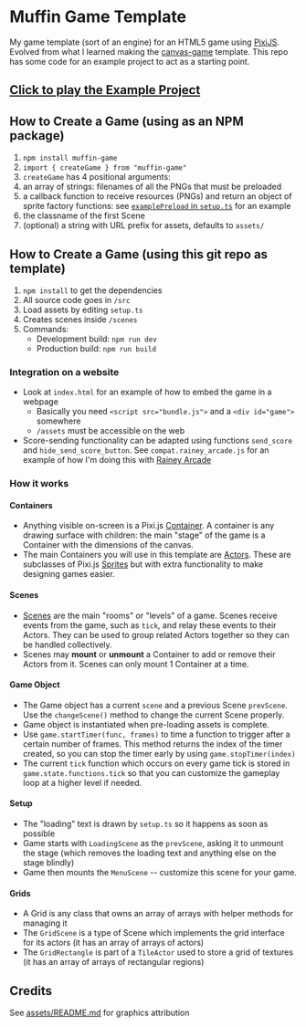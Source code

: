 # Muffin Game Template
My game template (sort of an engine) for an HTML5 game using [PixiJS](https://pixijs.io). Evolved from what I learned making the [canvas-game](https://github.com/tassaron/canvas-game) template. This repo has some code for an example project to act as a starting point.

## [Click to play the Example Project](https://rainey.tech/static/muffin-game/)

## How to Create a Game (using as an NPM package)
1. `npm install muffin-game`
1. `import { createGame } from "muffin-game"`
1. `createGame` has 4 positional arguments:
  1. an array of strings: filenames of all the PNGs that must be preloaded
  1. a callback function to receive resources (PNGs) and return an object of sprite factory functions: see [`examplePreload` in `setup.ts`](/src/setup.ts) for an example
  1. the classname of the first Scene
  1. (optional) a string with URL prefix for assets, defaults to `assets/`

## How to Create a Game (using this git repo as template)
1. `npm install` to get the dependencies
1. All source code goes in `/src`
1. Load assets by editing `setup.ts`
1. Creates scenes inside `/scenes`
1. Commands:
    - Development build: `npm run dev`
    - Production build: `npm run build`

### Integration on a website
- Look at `index.html` for an example of how to embed the game in a webpage
  - Basically you need `<script src="bundle.js">` and a `<div id="game">` somewhere
  - `/assets` must be accessible on the web
-  Score-sending functionality can be adapted using functions `send_score` and `hide_send_score_button`. See `compat.rainey_arcade.js` for an example of how I'm doing this with [Rainey Arcade](https://rainey.tech)

### How it works

#### Containers
-  Anything visible on-screen is a Pixi.js [Container](https://pixijs.download/dev/docs/PIXI.Container.html). A container is any drawing surface with children: the main "stage" of the game is a Container with the dimensions of the canvas.
-  The main Containers you will use in this template are [Actors](/src/actors). These are subclasses of Pixi.js [Sprites](https://pixijs.download/dev/docs/PIXI.Sprite.html) but with extra functionality to make designing games easier.

#### Scenes
-  [Scenes](/src/scenes) are the main "rooms" or "levels" of a game. Scenes receive events from the game, such as `tick`, and relay these events to their Actors. They can be used to group related Actors together so they can be handled collectively.
-  Scenes may **mount** or **unmount** a Container to add or remove their Actors from it. Scenes can only mount 1 Container at a time.

#### Game Object
-  The Game object has a current `scene` and a previous Scene `prevScene`. Use the `changeScene()` method to change the current Scene properly.
-  Game object is instantiated when pre-loading assets is complete.
-  Use `game.startTimer(func, frames)` to time a function to trigger after a certain number of frames. This method returns the index of the timer created, so you can stop the timer early by using `game.stopTimer(index)`
-  The current `tick` function which occurs on every game tick is stored in `game.state.functions.tick` so that you can customize the gameplay loop at a higher level if needed.

#### Setup
-  The "loading" text is drawn by `setup.ts` so it happens as soon as possible
-  Game starts with `LoadingScene` as the `prevScene`, asking it to unmount the stage (which removes the loading text and anything else on the stage blindly)
-  Game then mounts the `MenuScene` -- customize this scene for your game.

#### Grids
-  A Grid is any class that owns an array of arrays with helper methods for managing it
-  The `GridScene` is a type of Scene which implements the grid interface for its actors (it has an array of arrays of actors)
-  The `GridRectangle` is part of a `TileActor` used to store a grid of textures (it has an array of arrays of rectangular regions)

## Credits
See [assets/README.md](assets/README.md) for graphics attribution